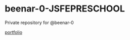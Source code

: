 # beenar-0-JSFEPRESCHOOL
Private repository for @beenar-0


[portfolio](https://rolling-scopes-school.github.io/beenar-0-JSFEPRESCHOOL/portfolio/)

